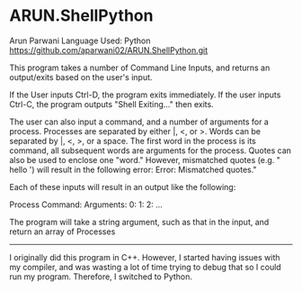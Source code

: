 # ARUN.ShellPython
Arun Parwani
Language Used: Python
https://github.com/aparwani02/ARUN.ShellPython.git


This program takes a number of Command Line Inputs, and returns an output/exits based on the user's input. 

If the User inputs Ctrl-D, the program exits immediately.
If the user inputs Ctrl-C, the program outputs "Shell Exiting..." then exits.

The user can also input a command, and a number of arguments for a process. Processes are separated by either |, <, or >. Words can be separated by |, <, >, or a space. The first word in the process is its command, all subsequent words are arguments for the process. Quotes can also be used to enclose one "word." However, mismatched quotes (e.g. " hello ') will result in the following error: Error: Mismatched quotes."

Each of these inputs will result in an output like the following:

Process <NUMBER>
Command: <Command From Input>
Arguments:
0: <Argument0>
1: <Argument1>
2: ...

The program will take a string argument, such as that in the input, and return an array of Processes


---------------------

I originally did this program in C++. However, I started having issues with my compiler, and was wasting a lot of time trying to debug that so I could run my program. Therefore, I switched to Python.